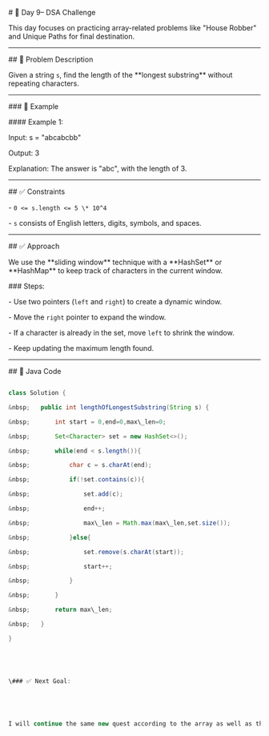 \# 🚀 Day  9– DSA Challenge





This day focuses on practicing array-related problems like "House Robber" and Unique Paths for final destination. 





---



\## 📘 Problem Description



Given a string `s`, find the length of the \*\*longest substring\*\* without repeating characters.



---



\### 🧠 Example



\#### Example 1:

Input: s = "abcabcbb"

Output: 3

Explanation: The answer is "abc", with the length of 3.





---



\## ✅ Constraints



\- `0 <= s.length <= 5 \* 10^4`

\- `s` consists of English letters, digits, symbols, and spaces.



---



\## ✅ Approach



We use the \*\*sliding window\*\* technique with a \*\*HashSet\*\* or \*\*HashMap\*\* to keep track of characters in the current window.



\### Steps:

\- Use two pointers (`left` and `right`) to create a dynamic window.

\- Move the `right` pointer to expand the window.

\- If a character is already in the set, move `left` to shrink the window.

\- Keep updating the maximum length found.



---



\## 🚀 Java Code



```java

class Solution {

&nbsp;   public int lengthOfLongestSubstring(String s) {

&nbsp;       int start = 0,end=0,max\_len=0;

&nbsp;       Set<Character> set = new HashSet<>();

&nbsp;       while(end < s.length()){

&nbsp;           char c = s.charAt(end);

&nbsp;           if(!set.contains(c)){

&nbsp;               set.add(c);

&nbsp;               end++;

&nbsp;               max\_len = Math.max(max\_len,set.size());

&nbsp;           }else{

&nbsp;               set.remove(s.charAt(start));

&nbsp;               start++;

&nbsp;           }

&nbsp;       }

&nbsp;       return max\_len;

&nbsp;   }

}





\### ✅ Next Goal:





I will continue the same new quest according to the array as well as the string



